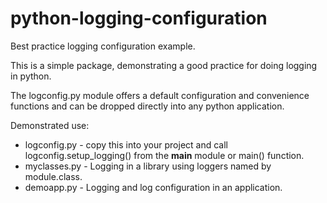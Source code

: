 python-logging-configuration
============================

Best practice logging configuration example.

This is a simple package, demonstrating a good practice for doing logging in python.

The logconfig.py module offers a default configuration and convenience functions 
and can be dropped directly into any python application.

Demonstrated use:

 * logconfig.py - copy this into your project and call logconfig.setup_logging()
                  from the __main__ module or main() function.
 * myclasses.py - Logging in a library using loggers named by module.class.
 * demoapp.py   - Logging and log configuration in an application.


